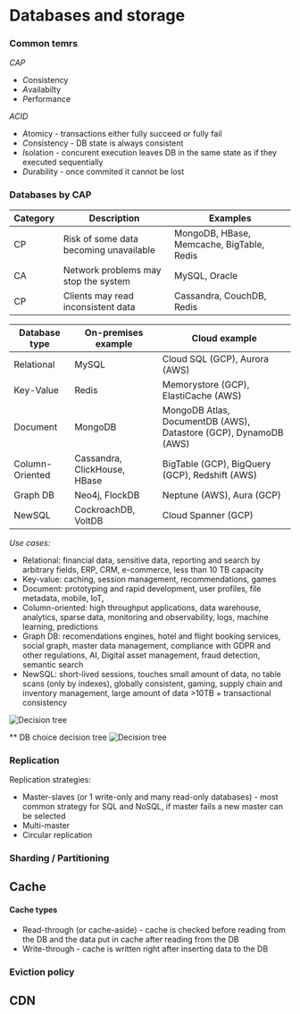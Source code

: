 # Databases and storage

### Common temrs

*CAP*
- *C*onsistency
- *A*vailabilty 
- *P*erformance

*ACID*
- *A*tomicy - transactions either fully succeed or fully fail
- *C*onsistency - DB state is always consistent
- *I*solation - concurent execution leaves DB in the same state as if they executed sequentially 
- *D*urability - once commited it cannot be lost


### Databases by CAP
| Category  | Description                            | Examples                                  | 
|-----------|----------------------------------------|-------------------------------------------|
| CP        | Risk of some data becoming unavailable | MongoDB, HBase, Memcache, BigTable, Redis |
| CA        | Network problems may stop the system   | MySQL, Oracle                             |
| CP        | Clients may read inconsistent data     | Cassandra, CouchDB, Redis                 |

| Database type   | On-premises example          | Cloud example                                                    |
|-----------------|------------------------------|------------------------------------------------------------------|
| Relational      | MySQL                        | Cloud SQL (GCP), Aurora (AWS)                                    |
| Key-Value       | Redis                        | Memorystore (GCP), ElastiCache (AWS)                             |
| Document        | MongoDB                      | MongoDB Atlas, DocumentDB (AWS), Datastore (GCP), DynamoDB (AWS) |
| Column-Oriented | Cassandra, ClickHouse, HBase | BigTable (GCP), BigQuery (GCP), Redshift (AWS)                   |
| Graph DB        | Neo4j, FlockDB               | Neptune (AWS), Aura (GCP)                                        |
| NewSQL          | CockroachDB, VoltDB          | Cloud Spanner (GCP)                                              |


*Use cases:* 
- Relational: financial data, sensitive data, reporting and search by arbitrary fields, ERP, CRM, e-commerce, less than 10 TB capacity
- Key-value: caching, session management, recommendations, games
- Document: prototyping and rapid development, user profiles, file metadata, mobile, IoT, 
- Column-oriented: high throughput applications, data warehouse, analytics, sparse data, monitoring and observability, logs, machine learning, predictions
- Graph DB: recomendations engines, hotel and flight booking services, social graph, master data management, compliance with GDPR and other regulations, AI, Digital asset management, fraud detection, semantic search 
- NewSQL: short-lived sessions, touches small amount of data, no table scans (only by indexes), globally consistent, gaming, supply chain and inventory management, large amount of data >10TB + transactional consistency

![Decision tree](https://d1.awsstatic.com/Startups/StartupPageAssets/how-to-choose-a-database-1.12737182f86dcb29938f211ad303d63ab7bdf29a.png)

** DB choice decision tree
![Decision tree](https://www.ml4devs.com/images/illustrations/sql-vs-nosql-cheatsheet.webp)


### Replication

Replication strategies:
- Master-slaves (or 1 write-only and many read-only databases) - most common strategy for SQL and NoSQL, if master fails a new master can be selected
- Multi-master
- Circular replication

### Sharding / Partitioning 



## Cache

#### Cache types
- Read-through (or cache-aside) - cache is checked before reading from the DB and the data put in cache after reading from the DB
- Write-through - cache is written right after inserting data to the DB

### Eviction policy



## CDN